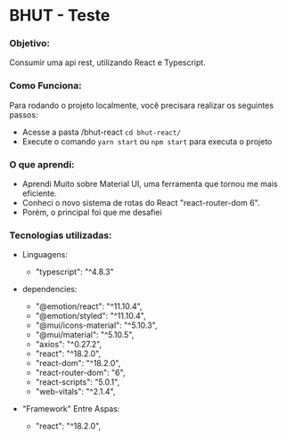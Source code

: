 <h1>BHUT - Teste</h1>
<h3>Objetivo:</h3>
    <p>
        Consumir uma api rest, utilizando React e Typescript.
    </p>
    


<h3>Como Funciona:</h3>
    <p>
        Para rodando o projeto localmente, você precisara realizar os seguintes passos:
    </p>
    
  * Acesse a pasta /bhut-react `cd bhut-react/`
  * Execute o comando `yarn start` ou `npm start` para executa o projeto
   


<h3> O que aprendi:</h3>

  * Aprendi Muito sobre Material UI, uma ferramenta que tornou me mais eficiente.
  * Conheci o novo sistema de rotas do React "react-router-dom 6".
  * Porém, o principal foi que me desafiei



<h3>Tecnologias utilizadas:</h3>

  - Linguagens:
    - "typescript": "^4.8.3"
    
  - dependencies:
    - "@emotion/react": "^11.10.4",
    - "@emotion/styled": "^11.10.4",
    - "@mui/icons-material": "^5.10.3",
    - "@mui/material": "^5.10.5",
    - "axios": "^0.27.2",
    - "react": "^18.2.0",
    - "react-dom": "^18.2.0",
    - "react-router-dom": "6",
    - "react-scripts": "5.0.1",
    - "web-vitals": "^2.1.4",

  - "Framework" Entre Aspas:
    - "react": "^18.2.0",
